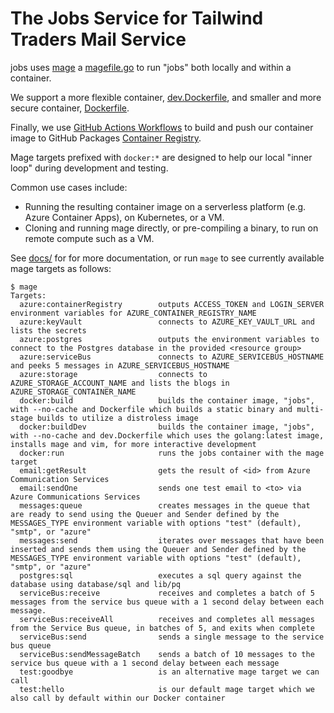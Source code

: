 # The Jobs Service for Tailwind Traders Mail Service

jobs uses [mage](https://magefile.org/) a [magefile.go](./magefile.go) to run "jobs" both locally and within a container.

We support a more flexible container, [dev.Dockerfile](./dev.Dockerfile), and smaller and more secure container, [Dockerfile](./Dockerfile).

Finally, we use [GitHub Actions Workflows](./.github/workflows/build-and-publish.yaml) to build and push our container image
to GitHub Packages [Container Registry](https://docs.github.com/en/packages/working-with-a-github-packages-registry/working-with-the-container-registry).

Mage targets prefixed with `docker:*` are designed to help our
local "inner loop" during development and testing.

Common use cases include:
- Running the resulting container image on a serverless platform (e.g. Azure Container Apps), on Kubernetes, or a VM.
- Cloning and running mage directly, or pre-compiling a binary, to run on remote compute such as a VM.

See [docs/](./docs/) for for more documentation, or run `mage` to see currently available mage targets as follows:

```
$ mage
Targets:
  azure:containerRegistry        outputs ACCESS_TOKEN and LOGIN_SERVER environment variables for AZURE_CONTAINER_REGISTRY_NAME
  azure:keyVault                 connects to AZURE_KEY_VAULT_URL and lists the secrets
  azure:postgres                 outputs the environment variables to connect to the Postgres database in the provided <resource group>
  azure:serviceBus               connects to AZURE_SERVICEBUS_HOSTNAME and peeks 5 messages in AZURE_SERVICEBUS_HOSTNAME
  azure:storage                  connects to AZURE_STORAGE_ACCOUNT_NAME and lists the blogs in AZURE_STORAGE_CONTAINER_NAME
  docker:build                   builds the container image, "jobs", with --no-cache and Dockerfile which builds a static binary and multi-stage builds to utilize a distroless image
  docker:buildDev                builds the container image, "jobs", with --no-cache and dev.Dockerfile which uses the golang:latest image, installs mage and vim, for more interactive development
  docker:run                     runs the jobs container with the mage target
  email:getResult                gets the result of <id> from Azure Communication Services
  email:sendOne                  sends one test email to <to> via Azure Communications Services
  messages:queue                 creates messages in the queue that are ready to send using the Queuer and Sender defined by the MESSAGES_TYPE environment variable with options "test" (default), "smtp", or "azure"
  messages:send                  iterates over messages that have been inserted and sends them using the Queuer and Sender defined by the MESSAGES_TYPE environment variable with options "test" (default), "smtp", or "azure"
  postgres:sql                   executes a sql query against the database using database/sql and lib/pq
  serviceBus:receive             receives and completes a batch of 5 messages from the service bus queue with a 1 second delay between each message.
  serviceBus:receiveAll          receives and completes all messages from the Service Bus queue, in batches of 5, and exits when complete
  serviceBus:send                sends a single message to the service bus queue
  serviceBus:sendMessageBatch    sends a batch of 10 messages to the service bus queue with a 1 second delay between each message
  test:goodbye                   is an alternative mage target we can call
  test:hello                     is our default mage target which we also call by default within our Docker container
```
